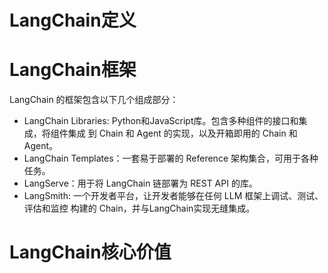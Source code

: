 





# LangChain定义





# LangChain框架



LangChain 的框架包含以下几个组成部分：

- LangChain Libraries: Python和JavaScript库。包含多种组件的接口和集成，将组件集成
到 Chain 和 Agent 的实现，以及开箱即用的 Chain 和 Agent。
- LangChain Templates：一套易于部署的 Reference 架构集合，可用于各种任务。
- LangServe：用于将 LangChain 链部署为 REST API 的库。
- LangSmith: 一个开发者平台，让开发者能够在任何 LLM 框架上调试、测试、评估和监控
构建的 Chain，并与LangChain实现无缝集成。



# LangChain核心价值

